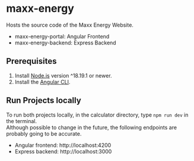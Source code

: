 # maxx-energy
Hosts the source code of the Maxx Energy Website.
- maxx-energy-portal: Angular Frontend
- maxx-energy-backend: Express Backend

## Prerequisites
1. Install [Node.js](https://nodejs.org/en) version ^18.19.1 or newer.
2. Install the [Angular CLI](https://angular.dev/tools/cli/setup-local#install-the-angular-cli).


## Run Projects locally
To run both projects locally, in the calculator directory, type ```npm run dev``` in the terminal.\
Although possible to change in the future, the following endpoints are probably going to be accurate.
- Angular frontend: http://localhost:4200
- Express backend: http://localhost:3000